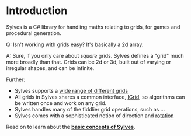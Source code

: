 # Introduction

Sylves is a C# library for handling maths relating to grids, for games and procedural generation.

Q: Isn't working with grids easy? It's basically a 2d array.

A: Sure, if you only care about *square* grids. Sylves defines a "grid" much more broadly than that. Grids can be 2d or 3d, built out of varying or irregular shapes, and can be infinite.

Further:

* Sylves supports a [wide range of different grids](all_grids.md)
* All grids in Sylves shares a common interface, [IGrid](concepts/intro.md), so algorithms can be written once and work on any grid. 
* Sylves handles many of the fiddlier grid operations, such as ...
* Sylves comes with a sophisticated notion of direction and [rotation](concepts/rotation.md)

Read on to learn about the **[basic concepts of Sylves](concepts/intro.md)**.